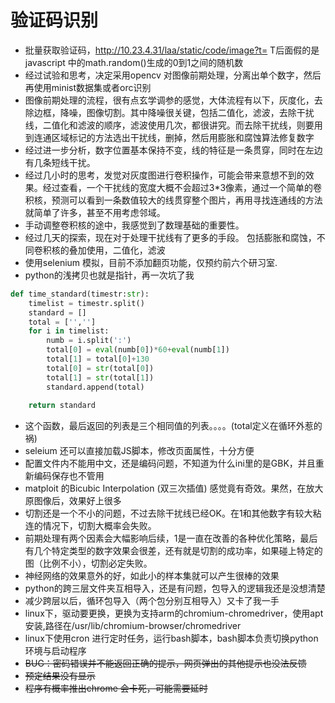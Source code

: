 # 验证码识别
- 批量获取验证码，http://10.23.4.31/laa/static/code/image?t=  T后面假的是javascript 中的math.random()生成的0到1之间的随机数
- 经过试验和思考，决定采用opencv 对图像前期处理，分离出单个数字，然后再使用minist数据集或者orc识别
- 图像前期处理的流程，很有点玄学调参的感觉，大体流程有以下，灰度化，去除边框，降噪，图像切割。其中降噪很关键，包括二值化，滤波，去除干扰线，二值化和滤波的顺序，滤波使用几次，都很讲究。而去除干扰线，则要用到连通区域标记的方法选出干扰线，删掉，然后用膨胀和腐蚀算法修复数字
- 经过进一步分析，数字位置基本保持不变，线的特征是一条贯穿，同时在左边有几条短线干扰。
- 经过几小时的思考，发觉对灰度图进行卷积操作，可能会带来意想不到的效果。经过查看，一个干扰线的宽度大概不会超过3*3像素，通过一个简单的卷积核，预测可以看到一条数值较大的线贯穿整个图片，再用寻找连通线的方法就简单了许多，甚至不用考虑邻域。
- 手动调整卷积核的途中，我感觉到了数理基础的重要性。
- 经过几天的探索，现在对于处理干扰线有了更多的手段。 包括膨胀和腐蚀，不同卷积核的叠加使用，二值化，滤波
- 使用selenium 模拟，目前不添加翻页功能，仅预约前六个研习室.
- python的浅拷贝也就是指针，再一次坑了我
```python
def time_standard(timestr:str):
    timelist = timestr.split()
    standard = []
    total = ['','']
    for i in timelist:
        numb = i.split(':')
        total[0] = eval(numb[0])*60+eval(numb[1])
        total[1] = total[0]+130
        total[0] = str(total[0])
        total[1] = str(total[1])
        standard.append(total)
    
    return standard

```
- 这个函数，最后返回的列表是三个相同值的列表。。。。(total定义在循环外惹的祸)
- seleium 还可以直接加载JS脚本，修改页面属性，十分方便
- 配置文件内不能用中文，还是编码问题，不知道为什么ini里的是GBK，并且重新编码保存也不管用
- matploit 的Bicubic Interpolation (双三次插值) 感觉竟有奇效。果然，在放大原图像后，效果好上很多
- 切割还是一个不小的问题，不过去除干扰线已经OK。在1和其他数字有较大粘连的情况下，切割大概率会失败。
- 前期处理有两个因素会大幅影响后续，1是一直在改善的各种优化策略，最后有几个特定类型的数字效果会很差，还有就是切割的成功率，如果碰上特定的图（比例不小），切割必定失败。
- 神经网络的效果意外的好，如此小的样本集就可以产生很棒的效果
- python的跨三层文件夹互相导入，还是有问题，包导入的逻辑我还是没想清楚
- 减少跨层以后，循环包导入（两个包分别互相导入）又卡了我一手
- linux下，驱动要更换，更换为支持arm的chromium-chromedriver，使用apt安装,路径在/usr/lib/chromium-browser/chromedriver
- linux下使用cron 进行定时任务，运行bash脚本，bash脚本负责切换python环境与启动程序
- ~~BUG：密码错误并不能返回正确的提示，网页弹出的其他提示也没法反馈~~
- ~~预定结果没有显示~~
- ~~程序有概率推出chrome 会卡死，可能需要延时~~